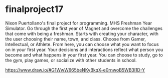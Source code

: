 # finalproject17
Nixon Puertollano's final project for programming. MHS Freshman Year Simulator. 
  Go through the first year of Magnet and overcome the challenges that come with being a freshman.
Starts with creating your character, with the user choosing their name, town, and class. Choose
from Gamer, Intellectual, or Athlete. From here, you can choose what you want to focus on in 
your first year. Your decisions and interactions reflect what person you become and what happens 
in your first year. You can choose to study, go to the gym, play games, or socialize with other
students in school. 

https://www.draw.io/#G1WwW665beNKyBkqX-e0rnwoB5WB3l1D-Y
